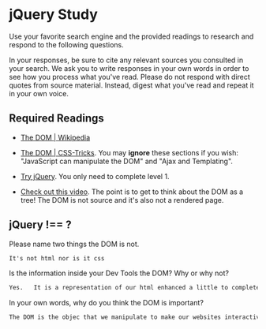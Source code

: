# jQuery Study

Use your favorite search engine and the provided readings to research and
respond to the following questions.

In your responses, be sure to cite any relevant sources you consulted in your
search. We ask you to write responses in your own words in order to see how you
process what you've read. Please do not respond with direct quotes from source
material. Instead, digest what you've read and repeat it in your own voice.

## Required Readings

-   [The DOM | Wikipedia](https://en.wikipedia.org/wiki/Document_Object_Model)

-   [The DOM | CSS-Tricks](https://css-tricks.com/dom/). You may **ignore**
    these sections if you wish: "JavaScript can manipulate the DOM" and "Ajax
    and Templating".

-   [Try jQuery](http://try.jquery.com/). You only need to complete level 1.

-   [Check out this video](https://www.youtube.com/watch?v=n1cKlKM3jYI). The
point is to get to think about the DOM as a tree! The DOM is not source and
it's also not a rendered page.

## jQuery !== ?

Please name two things the DOM is not.

```md
It's not html nor is it css
```

Is the information inside your Dev Tools the DOM? Why or why not?

```md
Yes.   It is a representation of our html enhanced a little to complete the DOM.  For example if we are missing markup that does not break the code, the deve tool will add that markup to complete the DOM.
```

In your own words, why do you think the DOM is important?

```md
The DOM is the objec that we manipulate to make our websites interactive.  Also, it is agonostic to the type of webbrowser and supported by all browsers.
```
